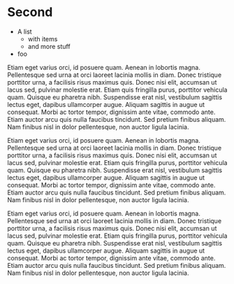 # Second

[ ](nerdschool-start)

* A list
  * with items
  * and more stuff
* foo

[ ](nerdschool-end)

Etiam eget varius orci, id posuere quam. Aenean in lobortis magna. Pellentesque sed urna at orci laoreet lacinia mollis in diam. Donec tristique porttitor urna, a facilisis risus maximus quis. Donec nisi elit, accumsan ut lacus sed, pulvinar molestie erat. Etiam quis fringilla purus, porttitor vehicula quam. Quisque eu pharetra nibh. Suspendisse erat nisl, vestibulum sagittis lectus eget, dapibus ullamcorper augue. Aliquam sagittis in augue ut consequat. Morbi ac tortor tempor, dignissim ante vitae, commodo ante. Etiam auctor arcu quis nulla faucibus tincidunt. Sed pretium finibus aliquam. Nam finibus nisl in dolor pellentesque, non auctor ligula lacinia.

Etiam eget varius orci, id posuere quam. Aenean in lobortis magna. Pellentesque sed urna at orci laoreet lacinia mollis in diam. Donec tristique porttitor urna, a facilisis risus maximus quis. Donec nisi elit, accumsan ut lacus sed, pulvinar molestie erat. Etiam quis fringilla purus, porttitor vehicula quam. Quisque eu pharetra nibh. Suspendisse erat nisl, vestibulum sagittis lectus eget, dapibus ullamcorper augue. Aliquam sagittis in augue ut consequat. Morbi ac tortor tempor, dignissim ante vitae, commodo ante. Etiam auctor arcu quis nulla faucibus tincidunt. Sed pretium finibus aliquam. Nam finibus nisl in dolor pellentesque, non auctor ligula lacinia.

Etiam eget varius orci, id posuere quam. Aenean in lobortis magna. Pellentesque sed urna at orci laoreet lacinia mollis in diam. Donec tristique porttitor urna, a facilisis risus maximus quis. Donec nisi elit, accumsan ut lacus sed, pulvinar molestie erat. Etiam quis fringilla purus, porttitor vehicula quam. Quisque eu pharetra nibh. Suspendisse erat nisl, vestibulum sagittis lectus eget, dapibus ullamcorper augue. Aliquam sagittis in augue ut consequat. Morbi ac tortor tempor, dignissim ante vitae, commodo ante. Etiam auctor arcu quis nulla faucibus tincidunt. Sed pretium finibus aliquam. Nam finibus nisl in dolor pellentesque, non auctor ligula lacinia.

